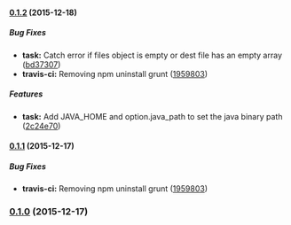 <a name="0.1.2"></a>
#### [0.1.2](https://github.com/ShrimpDev/grunt-google-closure-compiler/compare/v0.1.1...v0.1.2) (2015-12-18)


##### Bug Fixes

* **task:** Catch error if files object is empty or dest file has an empty array ([bd37307](https://github.com/ShrimpDev/grunt-google-closure-compiler/commit/bd37307))
* **travis-ci:** Removing npm uninstall grunt ([1959803](https://github.com/ShrimpDev/grunt-google-closure-compiler/commit/1959803))

##### Features

* **task:** Add JAVA_HOME and option.java_path to set the java binary path ([2c24e70](https://github.com/ShrimpDev/grunt-google-closure-compiler/commit/2c24e70))



<a name="0.1.1"></a>
#### [0.1.1](https://github.com/ShrimpDev/grunt-google-closure-compiler/compare/v0.1.0...v0.1.1) (2015-12-17)


##### Bug Fixes

* **travis-ci:** Removing npm uninstall grunt ([1959803](https://github.com/ShrimpDev/grunt-google-closure-compiler/commit/1959803))



<a name="0.1.0"></a>
### [0.1.0](https://github.com/ShrimpDev/grunt-google-closure-compiler/compare/v0.1.0...v0.1.0) (2015-12-17)



